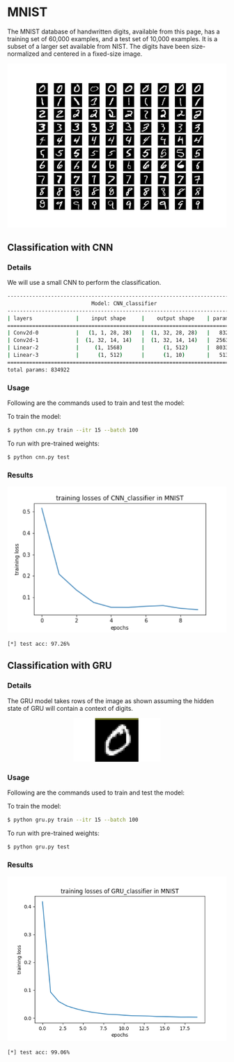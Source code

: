 # MNIST
The MNIST database of handwritten digits, available from this page, has a training set of 60,000 examples, and a test set of 10,000 examples. It is a subset of a larger set available from NIST. The digits have been size-normalized and centered in a fixed-size image.

<p align="center">
  <img src="/assets/mnist_data.png">
</p>

## Classification with CNN
### Details
We will use a small CNN to perform the classification.
```bash
----------------------------------------------------------------------------
                           Model: CNN_classifier                            
----------------------------------------------------------------------------
| layers              |    input shape     |    output shape    | params # |
============================================================================
| Conv2d-0            |   (1, 1, 28, 28)   |  (1, 32, 28, 28)   |   832    |
| Conv2d-1            |  (1, 32, 14, 14)   |  (1, 32, 14, 14)   |  25632   |
| Linear-2            |     (1, 1568)      |      (1, 512)      |  803328  |
| Linear-3            |      (1, 512)      |      (1, 10)       |   5130   |
============================================================================
total params: 834922
```

### Usage
Following are the commands used to train and test the model:

To train the model:
```bash
$ python cnn.py train --itr 15 --batch 100
```

To run with pre-trained weights:
```bash
$ python cnn.py test 
```
### Results
<p align="center">
  <img src="/assets/mnist_cnn_loss.png">
</p>

```bash
[*] test acc: 97.26%
```

## Classification with GRU
### Details
The GRU model takes rows of the image as shown assuming the hidden state of GRU will contain a context of digits. 
<p align="center">
  <img src="/assets/mnist-gru.gif" width="200">
</p>

### Usage
Following are the commands used to train and test the model:

To train the model:
```bash
$ python gru.py train --itr 15 --batch 100
```

To run with pre-trained weights:
```bash
$ python gru.py test 
```
### Results
<p align="center">
  <img src="/assets/mnist_gru_loss.png">
</p>

```bash
[*] test acc: 99.06%
```
